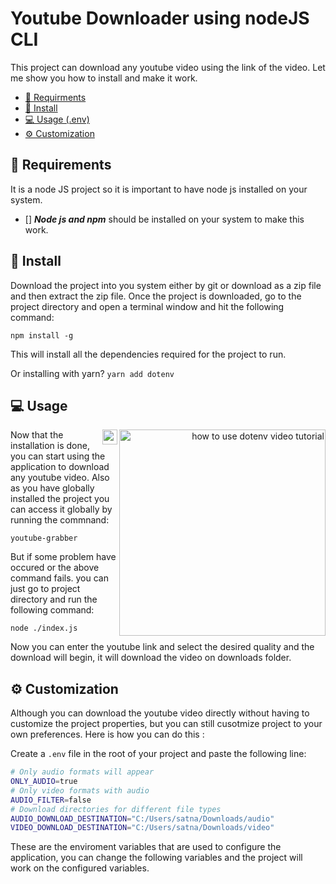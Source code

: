 # Youtube Downloader using nodeJS CLI

This project can download any youtube video using the link of the video. Let me show you how to install and make it work.

* [📝 Requirments](#-Requirements)
* [🌱 Install](#-install)
* [💻 Usage (.env)](#%EF%B8%8F-usage)
* [⚙️ Customization](#-manage-multiple-environments)


## 📝 Requirements

It is a node JS project so it is important to have node js installed on your system.

- [] ***Node js and npm*** should be installed on your system to make this work.




## 🌱 Install

Download the project into you system either by git or download as a zip file and then extract the zip file. Once the project is downloaded, go to the project directory and open a terminal window and hit the following command:

```
npm install -g
```
This will install all the dependencies required for the project to run.


Or installing with yarn? `yarn add dotenv`

## 💻 Usage

<a href="https://www.youtube.com/watch?v=YtkZR0NFd1g">
<div align="right">
<img src="https://img.youtube.com/vi/YtkZR0NFd1g/hqdefault.jpg" alt="how to use dotenv video tutorial" align="right" width="330" />
<img src="https://simpleicons.vercel.app/youtube/ff0000" alt="youtube/@dotenvorg" align="right" width="24" />
</div>
</a>

Now that the installation is done, you can start using the application to download any youtube video. Also as you have globally installed the project you can access it globally by running the commnand:

```
youtube-grabber
```

But if some problem have occured or the above command fails. you can just go to project directory and run the following command:
```
node ./index.js
```

Now you can enter the youtube link and select the desired quality and the download will begin, it will download the video on downloads folder.


## ⚙️ Customization

Although you can download the youtube video directly without having to customize the project properties, but you can still cusotmize project to your own preferences. Here is how you can do this :


Create a `.env` file in the root of your project and paste the following line:

```bash
# Only audio formats will appear
ONLY_AUDIO=true
# Only video formats with audio
AUDIO_FILTER=false
# Download directories for different file types
AUDIO_DOWNLOAD_DESTINATION="C:/Users/satna/Downloads/audio"
VIDEO_DOWNLOAD_DESTINATION="C:/Users/satna/Downloads/video"
```

These are the enviroment variables that are used to configure the application, you can change the following variables and the project will work on the configured variables.
